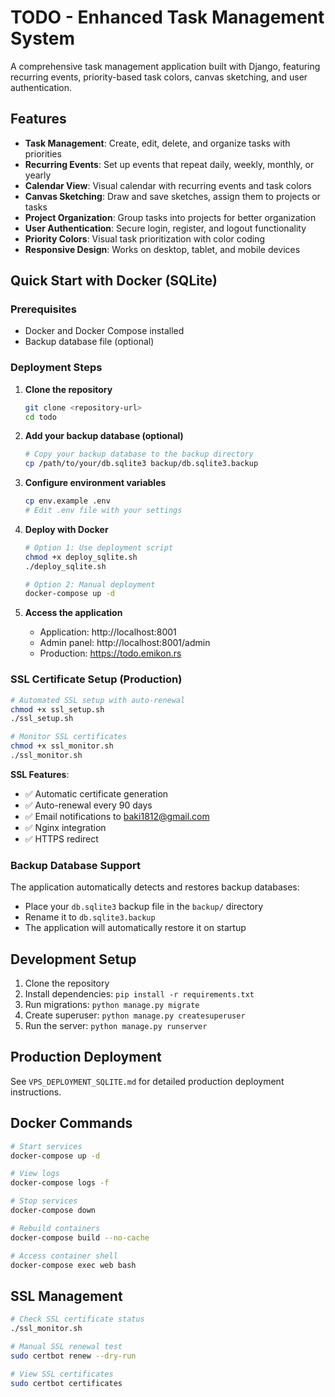 # TODO - Enhanced Task Management System

A comprehensive task management application built with Django, featuring recurring events, priority-based task colors, canvas sketching, and user authentication.

## Features

- **Task Management**: Create, edit, delete, and organize tasks with priorities
- **Recurring Events**: Set up events that repeat daily, weekly, monthly, or yearly
- **Calendar View**: Visual calendar with recurring events and task colors
- **Canvas Sketching**: Draw and save sketches, assign them to projects or tasks
- **Project Organization**: Group tasks into projects for better organization
- **User Authentication**: Secure login, register, and logout functionality
- **Priority Colors**: Visual task prioritization with color coding
- **Responsive Design**: Works on desktop, tablet, and mobile devices

## Quick Start with Docker (SQLite)

### Prerequisites
- Docker and Docker Compose installed
- Backup database file (optional)

### Deployment Steps

1. **Clone the repository**
   ```bash
   git clone <repository-url>
   cd todo
   ```

2. **Add your backup database (optional)**
   ```bash
   # Copy your backup database to the backup directory
   cp /path/to/your/db.sqlite3 backup/db.sqlite3.backup
   ```

3. **Configure environment variables**
   ```bash
   cp env.example .env
   # Edit .env file with your settings
   ```

4. **Deploy with Docker**
   ```bash
   # Option 1: Use deployment script
   chmod +x deploy_sqlite.sh
   ./deploy_sqlite.sh
   
   # Option 2: Manual deployment
   docker-compose up -d
   ```

5. **Access the application**
   - Application: http://localhost:8001
   - Admin panel: http://localhost:8001/admin
   - Production: https://todo.emikon.rs

### SSL Certificate Setup (Production)
```bash
# Automated SSL setup with auto-renewal
chmod +x ssl_setup.sh
./ssl_setup.sh

# Monitor SSL certificates
chmod +x ssl_monitor.sh
./ssl_monitor.sh
```

**SSL Features**:
- ✅ Automatic certificate generation
- ✅ Auto-renewal every 90 days
- ✅ Email notifications to baki1812@gmail.com
- ✅ Nginx integration
- ✅ HTTPS redirect

### Backup Database Support

The application automatically detects and restores backup databases:
- Place your `db.sqlite3` backup file in the `backup/` directory
- Rename it to `db.sqlite3.backup`
- The application will automatically restore it on startup

## Development Setup

1. Clone the repository
2. Install dependencies: `pip install -r requirements.txt`
3. Run migrations: `python manage.py migrate`
4. Create superuser: `python manage.py createsuperuser`
5. Run the server: `python manage.py runserver`

## Production Deployment

See `VPS_DEPLOYMENT_SQLITE.md` for detailed production deployment instructions.

## Docker Commands

```bash
# Start services
docker-compose up -d

# View logs
docker-compose logs -f

# Stop services
docker-compose down

# Rebuild containers
docker-compose build --no-cache

# Access container shell
docker-compose exec web bash
```

## SSL Management

```bash
# Check SSL certificate status
./ssl_monitor.sh

# Manual SSL renewal test
sudo certbot renew --dry-run

# View SSL certificates
sudo certbot certificates
```


